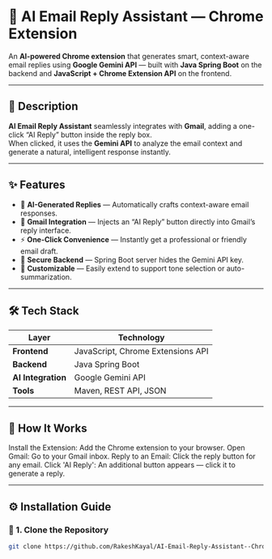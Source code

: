 # 🚀 AI Email Reply Assistant — Chrome Extension

An **AI-powered Chrome extension** that generates smart, context-aware email replies using **Google Gemini API** — built with **Java Spring Boot** on the backend and **JavaScript + Chrome Extension API** on the frontend.

---

## 📘 Description

**AI Email Reply Assistant** seamlessly integrates with **Gmail**, adding a one-click “AI Reply” button inside the reply box.  
When clicked, it uses the **Gemini API** to analyze the email context and generate a natural, intelligent response instantly.

---

## ✨ Features

- 🧠 **AI-Generated Replies** — Automatically crafts context-aware email responses.  
- 💌 **Gmail Integration** — Injects an “AI Reply” button directly into Gmail’s reply interface.  
- ⚡ **One-Click Convenience** — Instantly get a professional or friendly email draft.  
- 🔐 **Secure Backend** — Spring Boot server hides the Gemini API key.  
- 🧩 **Customizable** — Easily extend to support tone selection or auto-summarization.

---

## 🛠️ Tech Stack

| Layer | Technology |
|-------|-------------|
| **Frontend** | JavaScript, Chrome Extensions API |
| **Backend** | Java Spring Boot |
| **AI Integration** | Google Gemini API |
| **Tools** | Maven, REST API, JSON |

---

## 🚀 How It Works

Install the Extension: Add the Chrome extension to your browser.
Open Gmail: Go to your Gmail inbox.
Reply to an Email: Click the reply button for any email.
Click 'AI Reply': An additional button appears — click it to generate a reply.

---

## ⚙️ Installation Guide

### 🔹 1. Clone the Repository
```bash
git clone https://github.com/RakeshKayal/AI-Email-Reply-Assistant--Chrome-Extension.git
